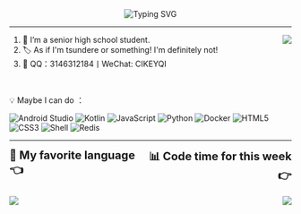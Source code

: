 <div align="center">
    <img src="https://readme-typing-svg.demolab.com?font=Noto+Sans&duration=2000&pause=1000&center=%E7%9C%9F&vCenter=%E7%9C%9F&repeat=%E7%9C%9F&width=435&lines=Hi%2C+I'm+CikeyQi.+%F0%9F%91%8B;A+high+school+student.+%F0%9F%8F%AB;Also+an+amateur+coder.+%F0%9F%92%BB;I+hope+you+like+my+project%2C+thank.+%F0%9F%92%96" alt="Typing SVG">
</div>

---

<a href="#">
  <img align="right" src="https://github-readme-stats.vercel.app/api?username=CikeyQi&show_icons=true&theme=radical)" />
</a>

1. 🏫 I’m a senior high school student.
2. 🏷️ As if I'm tsundere or something! I'm definitely not!
3. 🤙 QQ：3146312184丨WeChat: CIKEYQI

<br>

 💡 Maybe I can do ：

![Android Studio](https://img.shields.io/static/v1?style=for-the-badge&message=Android+Studio&color=222222&logo=Android+Studio&logoColor=3DDC84&label=)
![Kotlin](https://img.shields.io/static/v1?style=for-the-badge&message=Kotlin&color=7F52FF&logo=Kotlin&logoColor=FFFFFF&label=)
![JavaScript](https://img.shields.io/static/v1?style=for-the-badge&message=JavaScript&color=222222&logo=JavaScript&logoColor=F7DF1E&label=)
![Python](https://img.shields.io/static/v1?style=for-the-badge&message=Python&color=3776AB&logo=Python&logoColor=FFFFFF&label=)
![Docker](https://img.shields.io/static/v1?style=for-the-badge&message=Docker&color=2496ED&logo=Docker&logoColor=FFFFFF&label=)
![HTML5](https://img.shields.io/static/v1?style=for-the-badge&message=HTML5&color=E34F26&logo=HTML5&logoColor=FFFFFF&label=)
![CSS3](https://img.shields.io/static/v1?style=for-the-badge&message=CSS3&color=1572B6&logo=CSS3&logoColor=FFFFFF&label=)
![Shell](https://img.shields.io/static/v1?style=for-the-badge&message=Shell&color=222222&logo=Shell&logoColor=FFD500&label=)
![Redis](https://img.shields.io/static/v1?style=for-the-badge&message=Redis&color=DC382D&logo=Redis&logoColor=FFFFFF&label=)

---

<div style="display: flex; justify-content: space-between;">
    <div style="text-align: left;"><span style="font-size: 20px;"><b>📓 My favorite language👈<b></span></div>
    <div style="text-align: right;"><span style="font-size: 20px;"><b>📊 Code time for this week👉<b></span></div>
</div>

<br>

<a href="#" class="block">
  <img align="left" src="https://github-readme-stats.vercel.app/api/top-langs/?username=CikeyQi&layout=compact" />
</a>


<a href="#" class="block">
  <img align="right" src="https://github-readme-stats.vercel.app/api/wakatime?username=CikeyQi&layout=compact" />
</a>

